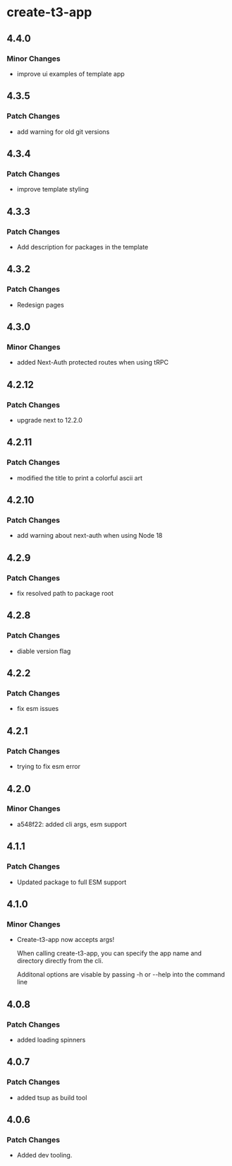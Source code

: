 # create-t3-app

## 4.4.0

### Minor Changes

- improve ui examples of template app

## 4.3.5

### Patch Changes

- add warning for old git versions

## 4.3.4

### Patch Changes

- improve template styling

## 4.3.3

### Patch Changes

- Add description for packages in the template

## 4.3.2

### Patch Changes

- Redesign pages

## 4.3.0

### Minor Changes

- added Next-Auth protected routes when using tRPC

## 4.2.12

### Patch Changes

- upgrade next to 12.2.0

## 4.2.11

### Patch Changes

- modified the title to print a colorful ascii art

## 4.2.10

### Patch Changes

- add warning about next-auth when using Node 18

## 4.2.9

### Patch Changes

- fix resolved path to package root

## 4.2.8

### Patch Changes

- diable version flag

## 4.2.2

### Patch Changes

- fix esm issues

## 4.2.1

### Patch Changes

- trying to fix esm error

## 4.2.0

### Minor Changes

- a548f22: added cli args, esm support

## 4.1.1

### Patch Changes

- Updated package to full ESM support

## 4.1.0

### Minor Changes

- Create-t3-app now accepts args!

  When calling create-t3-app, you can specify the app name and directory directly from the cli.

  Additonal options are visable by passing -h or --help into the command line

## 4.0.8

### Patch Changes

- added loading spinners

## 4.0.7

### Patch Changes

- added tsup as build tool

## 4.0.6

### Patch Changes

- Added dev tooling.
